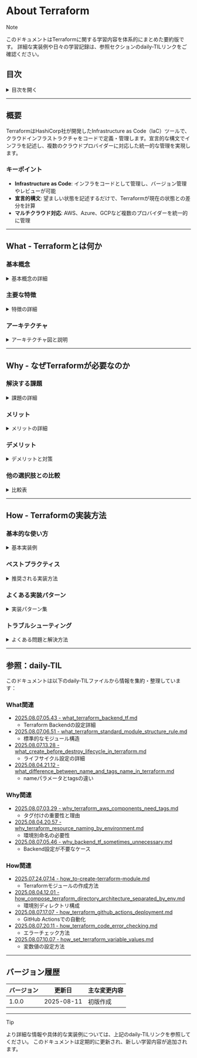 # About Terraform

> [!NOTE]
> このドキュメントはTerraformに関する学習内容を体系的にまとめた要約版です。
> 詳細な実装例や日々の学習記録は、参照セクションのdaily-TILリンクをご確認ください。

## 目次

<details>
<summary>目次を開く</summary>

- [About Terraform](#about-terraform)
  - [目次](#目次)
  - [概要](#概要)
    - [キーポイント](#キーポイント)
  - [What - Terraformとは何か](#what---terraformとは何か)
    - [基本概念](#基本概念)
      - [定義](#定義)
      - [構成要素](#構成要素)
    - [主要な特徴](#主要な特徴)
    - [アーキテクチャ](#アーキテクチャ)
      - [レイヤー構成](#レイヤー構成)
      - [データフロー](#データフロー)
  - [Why - なぜTerraformが必要なのか](#why---なぜterraformが必要なのか)
    - [解決する課題](#解決する課題)
      - [従来の問題点](#従来の問題点)
      - [Terraformによる解決策](#terraformによる解決策)
    - [メリット](#メリット)
      - [ビジネス面のメリット](#ビジネス面のメリット)
      - [技術面のメリット](#技術面のメリット)
    - [デメリット](#デメリット)
    - [他の選択肢との比較](#他の選択肢との比較)
  - [How - Terraformの実装方法](#how---terraformの実装方法)
    - [基本的な使い方](#基本的な使い方)
      - [セットアップ](#セットアップ)
      - [基本的な実装](#基本的な実装)
      - [実行例](#実行例)
    - [ベストプラクティス](#ベストプラクティス)
      - [1. モジュール化](#1-モジュール化)
      - [2. Backend設定](#2-backend設定)
      - [3. 変数とタグ管理](#3-変数とタグ管理)
    - [よくある実装パターン](#よくある実装パターン)
      - [パターン1: 環境別管理](#パターン1-環境別管理)
      - [パターン2: モジュールレジストリ](#パターン2-モジュールレジストリ)
      - [パターン3: GitOps統合](#パターン3-gitops統合)
    - [トラブルシューティング](#トラブルシューティング)
      - [エラー1: 状態ファイルのロック](#エラー1-状態ファイルのロック)
      - [エラー2: リソースの手動変更によるドリフト](#エラー2-リソースの手動変更によるドリフト)
      - [エラー3: プロバイダーのバージョン競合](#エラー3-プロバイダーのバージョン競合)
  - [参照：daily-TIL](#参照daily-til)
    - [What関連](#what関連)
    - [Why関連](#why関連)
    - [How関連](#how関連)
  - [バージョン履歴](#バージョン履歴)

</details>

---

## 概要

TerraformはHashiCorp社が開発したInfrastructure as Code（IaC）ツールで、クラウドインフラストラクチャをコードで定義・管理します。宣言的な構文でインフラを記述し、複数のクラウドプロバイダーに対応した統一的な管理を実現します。

### キーポイント

- **Infrastructure as Code**: インフラをコードとして管理し、バージョン管理やレビューが可能
- **宣言的構文**: 望ましい状態を記述するだけで、Terraformが現在の状態との差分を計算
- **マルチクラウド対応**: AWS、Azure、GCPなど複数のプロバイダーを統一的に管理

---

## What - Terraformとは何か

### 基本概念

<details>
<summary>基本概念の詳細</summary>

Terraformは、インフラストラクチャをコードとして管理するためのオープンソースツールです。HCL（HashiCorp Configuration Language）という独自の宣言的言語を使用します。

#### 定義

クラウドやオンプレミスのインフラストラクチャを安全かつ効率的に構築、変更、バージョン管理するためのツール。

#### 構成要素

1. **設定ファイル（.tfファイル）**
   - main.tf: メインのリソース定義
   - variables.tf: 入力変数の定義
   - outputs.tf: 出力値の定義

2. **状態管理（terraform.tfstate）**
   - 実際のインフラとの対応関係を記録
   - S3やTerraform Cloudで共有可能

3. **プロバイダー**
   - AWS、Azure、GCPなどのAPIと連携
   - 300以上のプロバイダーが利用可能

</details>

### 主要な特徴

<details>
<summary>特徴の詳細</summary>

1. **宣言的な構文**
   - 望ましい状態を記述
   - 利点: 手順ではなく結果に焦点を当てられる

2. **依存関係の自動解決**
   - リソース間の依存を自動的に判断
   - 利点: 正しい順序でリソースを作成・削除

3. **実行計画の事前確認**
   - terraform planで変更内容を事前確認
   - 利点: 意図しない変更を防止

</details>

### アーキテクチャ

<details>
<summary>アーキテクチャ図と説明</summary>

```mermaid
graph TD
    subgraph "Configuration Layer"
        CF[Configuration Files<br/>.tf/.tfvars]
        MOD[Modules]
    end
    
    subgraph "Terraform Core"
        CORE[Core Engine]
        STATE[State Management]
        PLAN[Execution Plan]
    end
    
    subgraph "Provider Layer"
        AWS[AWS Provider]
        AZURE[Azure Provider]
        GCP[GCP Provider]
    end
    
    subgraph "Cloud Resources"
        EC2[EC2 Instances]
        S3[S3 Buckets]
        VPC[VPC Networks]
        RDS[RDS Databases]
    end
    
    CF --> CORE
    MOD --> CORE
    CORE --> STATE
    CORE --> PLAN
    PLAN --> AWS
    PLAN --> AZURE
    PLAN --> GCP
    
    AWS --> EC2
    AWS --> S3
    AWS --> VPC
    AWS --> RDS
    
    style CORE fill:#FFD700
    style STATE fill:#87CEEB
    style AWS fill:#FF9900
```

#### レイヤー構成

- **設定層**: HCLで記述された.tfファイル
- **コア層**: 状態管理と実行計画の生成
- **プロバイダー層**: 各クラウドサービスとの通信

#### データフロー

1. 設定ファイルから望ましい状態を読み込み
2. 現在の状態と比較して差分を計算
3. プロバイダー経由でリソースを作成・更新・削除

</details>

---

## Why - なぜTerraformが必要なのか

### 解決する課題

<details>
<summary>課題の詳細</summary>

#### 従来の問題点

1. **手動でのインフラ管理**
   - 影響: 人的ミスやドキュメント不整合
   - 例: 本番環境と開発環境の設定差異

2. **再現性の欠如**
   - 影響: 環境構築の属人化
   - 例: 災害復旧時の環境再構築困難

#### Terraformによる解決策

- コードによる一元管理で設定の可視化
- バージョン管理システムとの統合で変更履歴を追跡
- terraform applyで同一環境を何度でも再現

</details>

### メリット

<details>
<summary>メリットの詳細</summary>

#### ビジネス面のメリット

1. **コスト管理**
   - terraform planで事前にコスト影響を確認
   - 不要リソースの一括削除でコスト最適化

2. **生産性向上**
   - テンプレート化による環境構築の高速化
   - モジュール化による再利用性の向上

3. **ガバナンス強化**
   - コードレビューによる変更管理
   - タグ付けルールの自動適用

#### 技術面のメリット

1. **自動化**
   - CI/CDパイプラインとの統合
   - GitOpsワークフローの実現

2. **一貫性**
   - 環境間の設定差異を排除
   - ベストプラクティスのコード化

</details>

### デメリット

<details>
<summary>デメリットと対策</summary>

| デメリット | 影響 | 対策 |
|-----------|------|------|
| 学習曲線 | HCL習得に時間が必要 | 公式チュートリアルと実践的な演習 |
| 状態ファイル管理 | 破損時の影響大 | S3+DynamoDBでの管理とバックアップ |
| ドリフト検出 | 手動変更の検出が困難 | 定期的なterraform planの実行 |

</details>

### 他の選択肢との比較

<details>
<summary>比較表</summary>

| 項目 | Terraform | CloudFormation | Ansible |
|------|-----------|----------------|---------|
| 対応プロバイダー | マルチクラウド | AWSのみ | マルチクラウド |
| 言語 | HCL（宣言的） | JSON/YAML | YAML（手続き的） |
| 状態管理 | 必要 | 不要（AWS管理） | 不要 |
| エコシステム | 豊富なモジュール | AWS公式サポート | 豊富なロール |

</details>

---

## How - Terraformの実装方法

### 基本的な使い方

<details>
<summary>基本実装例</summary>

#### セットアップ

```bash
# Terraformのインストール
brew install terraform

# AWSプロバイダーの設定
export AWS_ACCESS_KEY_ID="your-access-key"
export AWS_SECRET_ACCESS_KEY="your-secret-key"
```

#### 基本的な実装

```hcl
# main.tf
terraform {
  required_providers {
    aws = {
      source  = "hashicorp/aws"
      version = "~> 5.0"
    }
  }
}

provider "aws" {
  region = var.aws_region
}

# VPCの作成
resource "aws_vpc" "main" {
  cidr_block = "10.0.0.0/16"
  
  tags = {
    Name        = "${var.project_name}-vpc-${var.environment}"
    Environment = var.environment
    ManagedBy   = "terraform"
  }
}
```

#### 実行例

```bash
# 初期化
terraform init

# 実行計画の確認
terraform plan

# 適用
terraform apply

# 削除
terraform destroy
```

</details>

### ベストプラクティス

<details>
<summary>推奨される実装方法</summary>

#### 1. モジュール化

```hcl
# modules/vpc/main.tf
resource "aws_vpc" "this" {
  cidr_block = var.cidr_block
  
  enable_dns_hostnames = true
  enable_dns_support   = true
}

# 使用例
module "vpc" {
  source = "./modules/vpc"
  
  cidr_block = "10.0.0.0/16"
}
```

**理由**: 再利用性と保守性の向上

#### 2. Backend設定

```hcl
# backend.tf
terraform {
  backend "s3" {
    bucket         = "my-terraform-state"
    key            = "prod/terraform.tfstate"
    region         = "ap-northeast-1"
    dynamodb_table = "terraform-state-lock"
    encrypt        = true
  }
}
```

**理由**: チーム開発での状態共有と排他制御

#### 3. 変数とタグ管理

```hcl
# variables.tf
variable "common_tags" {
  type = map(string)
  default = {
    Project     = "my-project"
    ManagedBy   = "terraform"
  }
}

# リソースでの使用
resource "aws_instance" "web" {
  # ...
  tags = merge(var.common_tags, {
    Name = "web-server"
    Role = "web"
  })
}
```

**理由**: 一貫性のあるタグ付けでコスト管理と運用を効率化

</details>

### よくある実装パターン

<details>
<summary>実装パターン集</summary>

#### パターン1: 環境別管理

**用途**: dev/staging/productionの環境分離

```bash
# ディレクトリ構造
environments/
├── dev/
│   └── terraform.tfvars
├── staging/
│   └── terraform.tfvars
└── prod/
    └── terraform.tfvars

# 実行方法
terraform workspace select prod
terraform apply -var-file=environments/prod/terraform.tfvars
```

#### パターン2: モジュールレジストリ

**用途**: 組織内での標準化されたモジュール共有

```hcl
module "vpc" {
  source  = "terraform-aws-modules/vpc/aws"
  version = "5.0.0"
  
  name = "my-vpc"
  cidr = "10.0.0.0/16"
  
  azs             = ["ap-northeast-1a", "ap-northeast-1c"]
  private_subnets = ["10.0.1.0/24", "10.0.2.0/24"]
  public_subnets  = ["10.0.101.0/24", "10.0.102.0/24"]
}
```

#### パターン3: GitOps統合

**用途**: Pull Requestベースのインフラ変更管理

```yaml
# .github/workflows/terraform.yml
name: Terraform
on:
  pull_request:
    paths:
      - '**.tf'
      
jobs:
  terraform:
    runs-on: ubuntu-latest
    steps:
      - uses: actions/checkout@v3
      - uses: hashicorp/setup-terraform@v2
      
      - name: Terraform Init
        run: terraform init
        
      - name: Terraform Plan
        run: terraform plan
```

</details>

### トラブルシューティング

<details>
<summary>よくある問題と解決方法</summary>

#### エラー1: 状態ファイルのロック

**原因**: 他のプロセスが状態ファイルを使用中
**解決方法**:

```bash
# ロックの強制解除（注意して使用）
terraform force-unlock <LOCK_ID>

# DynamoDBでロック状態を確認
aws dynamodb scan --table-name terraform-state-lock
```

#### エラー2: リソースの手動変更によるドリフト

**原因**: Terraform外でのリソース変更
**解決方法**:

```bash
# 現在の状態を更新
terraform refresh

# または特定リソースをインポート
terraform import aws_instance.web i-1234567890abcdef0
```

#### エラー3: プロバイダーのバージョン競合

**原因**: 異なる環境でのプロバイダーバージョン不一致
**解決方法**:

```hcl
# .terraform.lock.hcl をコミット
# またはバージョン制約を明確に
terraform {
  required_providers {
    aws = {
      source  = "hashicorp/aws"
      version = "~> 5.0, < 5.50"
    }
  }
}
```

</details>

---

## 参照：daily-TIL

このドキュメントは以下のdaily-TILファイルから情報を集約・整理しています：

### What関連

- [2025.08.07.05.43 - what_terraform_backend_tf.md](../daily/2025.08.07.05.43_what_terraform_backend_tf.md)
  - Terraform Backendの設定詳細
- [2025.08.07.06.51 - what_terraform_standard_module_structure_rule.md](../daily/2025.08.07.06.51_what_terraform_standard_module_structure_rule.md)
  - 標準的なモジュール構造
- [2025.08.07.13.28 - what_create_before_destroy_lifecycle_in_terraform.md](../daily/2025.08.07.13.28_what_create_before_destroy_lifecycle_in_terraform.md)
  - ライフサイクル設定の詳細
- [2025.08.04.21.12 - what_difference_between_name_and_tags_name_in_terraform.md](../daily/2025.08.04.21.12_what_difference_between_name_and_tags_name_in_terraform.md)
  - nameパラメータとtagsの違い

### Why関連

- [2025.08.07.03.29 - why_terraform_aws_components_need_tags.md](../daily/2025.08.07.03.29_why_terraform_aws_components_need_tags.md)
  - タグ付けの重要性と理由
- [2025.08.04.20.57 - why_terraform_resource_naming_by_environment.md](../daily/2025.08.04.20.57_why_terraform_resource_naming_by_environment.md)
  - 環境別命名の必要性
- [2025.08.07.05.46 - why_backend_tf_sometimes_unnecessary.md](../daily/2025.08.07.05.46_why_backend_tf_sometimes_unnecessary.md)
  - Backend設定が不要なケース

### How関連

- [2025.07.24.07.14 - how_to-create-terraform-module.md](../daily/2025.07.24.07.14_how_to-create-terraform-module.md)
  - Terraformモジュールの作成方法
- [2025.08.04.12.01 - how_compose_terraform_directory_architecture_separated_by_env.md](../daily/2025.08.04.12.01_how_compose_terraform_directory_architecture_separated_by_env.md)
  - 環境別ディレクトリ構成
- [2025.08.07.17.07 - how_terraform_github_actions_deployment.md](../daily/2025.08.07.17.07_how_terraform_github_actions_deployment.md)
  - GitHub Actionsでの自動化
- [2025.08.07.20.11 - how_terraform_code_error_checking.md](../daily/2025.08.07.20.11_how_terraform_code_error_checking.md)
  - エラーチェック方法
- [2025.08.07.10.07 - how_set_terraform_variable_values.md](../daily/2025.08.07.10.07_how_set_terraform_variable_values.md)
  - 変数値の設定方法

---

## バージョン履歴

| バージョン | 更新日 | 主な変更内容 |
|-----------|---------|-------------|
| 1.0.0 | 2025-08-11 | 初版作成 |

---

> [!TIP]
> より詳細な情報や具体的な実装例については、上記のdaily-TILリンクを参照してください。
> このドキュメントは定期的に更新され、新しい学習内容が追加されます。

